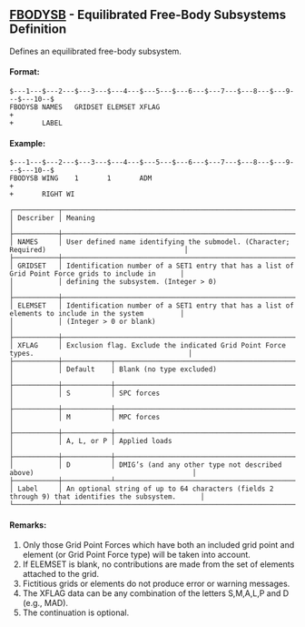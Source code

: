## [FBODYSB](https://nexus.hexagon.com/documentationcenter/bundle/MSC_Nastran_2022.4/page/Nastran_Combined_Book/qrg/bulkfgil/TOC.FBODYSB.xhtml) - Equilibrated Free-Body Subsystems Definition

Defines an equilibrated free-body subsystem.

#### Format:

```nastran
$---1---$---2---$---3---$---4---$---5---$---6---$---7---$---8---$---9---$---10--$
FBODYSB NAMES   GRIDSET ELEMSET XFLAG                                   +       
+       LABEL           
```

#### Example:

```nastran
$---1---$---2---$---3---$---4---$---5---$---6---$---7---$---8---$---9---$---10--$
FBODYSB WING    1       1       ADM                                     +       
+       RIGHT WI        
```

```text
┌───────────┬────────────────────────────────────────────────────────────────────────────────────────────────────┐
│ Describer │ Meaning                                                                                            │
├───────────┼────────────────────────────────────────────────────────────────────────────────────────────────────┤
│ NAMES     │ User defined name identifying the submodel. (Character; Required)                                  │
├───────────┼────────────────────────────────────────────────────────────────────────────────────────────────────┤
│ GRIDSET   │ Identification number of a SET1 entry that has a list of Grid Point Force grids to include in      │
│           │ defining the subsystem. (Integer > 0)                                                              │
├───────────┼────────────────────────────────────────────────────────────────────────────────────────────────────┤
│ ELEMSET   │ Identification number of a SET1 entry that has a list of elements to include in the system         │
│           │ (Integer > 0 or blank)                                                                             │
├───────────┼────────────────────────────────────────────────────────────────────────────────────────────────────┤
│ XFLAG     │ Exclusion flag. Exclude the indicated Grid Point Force types.                                      │
├───────────┼────────────┬───────────────────────────────────────────────────────────────────────────────────────┤
│           │ Default    │ Blank (no type excluded)                                                              │
├───────────┼────────────┼───────────────────────────────────────────────────────────────────────────────────────┤
│           │ S          │ SPC forces                                                                            │
├───────────┼────────────┼───────────────────────────────────────────────────────────────────────────────────────┤
│           │ M          │ MPC forces                                                                            │
├───────────┼────────────┼───────────────────────────────────────────────────────────────────────────────────────┤
│           │ A, L, or P │ Applied loads                                                                         │
├───────────┼────────────┼───────────────────────────────────────────────────────────────────────────────────────┤
│           │ D          │ DMIG’s (and any other type not described above)                                       │
├───────────┼────────────┴───────────────────────────────────────────────────────────────────────────────────────┤
│ Label     │ An optional string of up to 64 characters (fields 2 through 9) that identifies the subsystem.      │
└───────────┴────────────────────────────────────────────────────────────────────────────────────────────────────┘
```

#### Remarks:

1. Only those Grid Point Forces which have both an included grid point and element (or Grid Point Force type) will be taken into account.
2. If ELEMSET is blank, no contributions are made from the set of elements attached to the grid.
3. Fictitious grids or elements do not produce error or warning messages.
4. The XFLAG data can be any combination of the letters S,M,A,L,P and D (e.g., MAD).
5. The continuation is optional.

